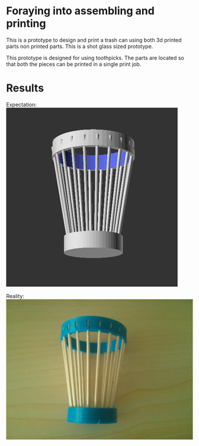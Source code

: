 # Foraying into assembling and printing

This is a prototype to design and print a trash can using both 3d printed parts
non printed parts. This is a shot glass sized prototype. 

This prototype is designed for using toothpicks. The parts are located so that
both the pieces can be printed in a single print job. 

# Results

Expectation:
![OpenSCAD render](hybrid.png)

Reality:
![3D printed and assembled](hybrid.jpg)
